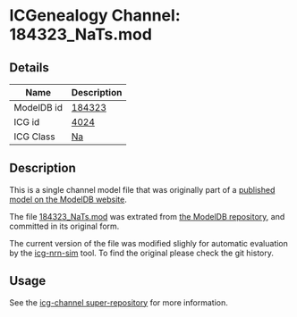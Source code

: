 # ICGenealogy Channel: 184323\_NaTs.mod

## Details

Name | Description
---- | -----------
ModelDB id | [184323](http://senselab.med.yale.edu/ModelDB/ShowModel.cshtml?model=184323)
ICG id | [4024](http://icg.neurotheory.ox.ac.uk/channels/2/4024)
ICG Class | [Na](http://icg.neurotheory.ox.ac.uk/channels/2)

## Description

This is a single channel model file that was originally part of a [published model on the ModelDB website](http://senselab.med.yale.edu/mModelDB/ShowModel.cshtml?model=184323).


The file [184323\_NaTs.mod](184323_NaTs.mod) was extrated from [the ModelDB repository](http://senselab.med.yale.edu/ModelDB/ShowModel.cshtml?model=184323), and committed in its original form.

The current version of the file was modified slighly for automatic evaluation by the [icg-nrn-sim](https://github.com/icgenealogy/icg-nrn-sim) tool. To find the original please check the git history.


## Usage

See the [icg-channel super-repository](https://github.com/icgenealogy/icg-channels) for more information.